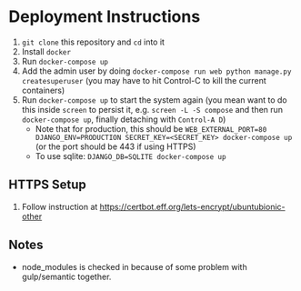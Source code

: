 # Deployment Instructions
1. `git clone` this repository and `cd` into it
2. Install `docker`
3. Run `docker-compose up`
4. Add the admin user by doing `docker-compose run web python manage.py createsuperuser` (you may have to hit Control-C to kill the current containers)
5. Run `docker-compose up` to start the system again (you mean want to do this inside `screen` to persist it, e.g. `screen -L -S compose` and then run `docker-compose up`, finally detaching with `Control-A D`)
    - Note that for production, this should be `WEB_EXTERNAL_PORT=80 DJANGO_ENV=PRODUCTION SECRET_KEY=<SECRET_KEY> docker-compose up` (or the port should be 443 if using HTTPS)
    - To use sqlite: `DJANGO_DB=SQLITE docker-compose up`

## HTTPS Setup
1. Follow instruction at https://certbot.eff.org/lets-encrypt/ubuntubionic-other

## Notes
- node_modules is checked in because of some problem with gulp/semantic together. 
